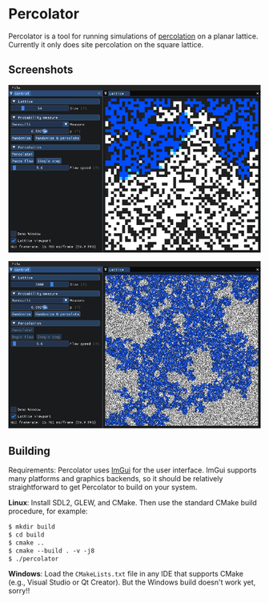 Percolator
==========

Percolator is a tool for running simulations of [percolation](https://en.wikipedia.org/wiki/Percolation_theory) on a planar lattice. Currently it only does site percolation on the square lattice.


Screenshots
-----------

![screenshot 1](screenshots/screenshot_1.png)

![screenshot 1](screenshots/screenshot_2.png)


Building
--------

Requirements: Percolator uses [ImGui](https://github.com/ocornut/imgui) for the user
interface. ImGui supports many platforms and graphics backends, so it should be relatively
straightforward to get Percolator to build on your system.

**Linux**: Install SDL2, GLEW, and CMake. Then use the standard CMake build procedure, for example:

    $ mkdir build
    $ cd build
    $ cmake ..
    $ cmake --build . -v -j8
    $ ./percolator

**Windows**: Load the ```CMakeLists.txt``` file in any IDE that supports CMake (e.g., Visual Studio or Qt Creator). But the Windows build doesn't work yet, sorry!!
